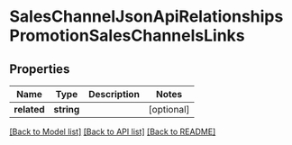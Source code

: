 # SalesChannelJsonApiRelationshipsPromotionSalesChannelsLinks

## Properties
Name | Type | Description | Notes
------------ | ------------- | ------------- | -------------
**related** | **string** |  | [optional] 

[[Back to Model list]](../../README.md#documentation-for-models) [[Back to API list]](../../README.md#documentation-for-api-endpoints) [[Back to README]](../../README.md)

